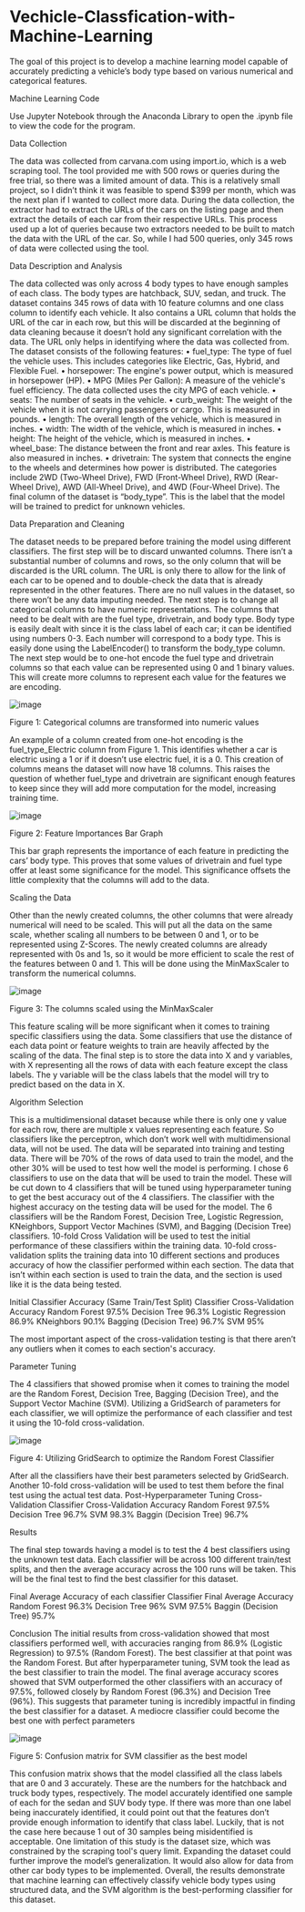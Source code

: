 # Vechicle-Classfication-with-Machine-Learning
The goal of this project is to develop a machine learning model capable of accurately predicting a vehicle’s body type based on various numerical and categorical features. 

Machine Learning Code 

Use Jupyter Notebook through the Anaconda Library to open the .ipynb file to view the code for the program.


Data Collection

The data was collected from carvana.com using import.io, which is a web scraping tool. The tool provided me with 500 rows or queries during the free trial, so there was a limited amount of data. This is a relatively small project, so I didn’t think it was feasible to spend $399 per month, which was the next plan if I wanted to collect more data. During the data collection, the extractor had to extract the URLs of the cars on the listing page and then extract the details of each car from their respective URLs. This process used up a lot of queries because two extractors needed to be built to match the data with the URL of the car. So, while I had 500 queries, only 345 rows of data were collected using the tool. 

Data Description and Analysis

The data collected was only across 4 body types to have enough samples of each class. The body types are hatchback, SUV, sedan, and truck. The dataset contains 345 rows of data with 10 feature columns and one class column to identify each vehicle. It also contains a URL column that holds the URL of the car in each row, but this will be discarded at the beginning of data cleaning because it doesn’t hold any significant correlation with the data. The URL only helps in identifying where the data was collected from. The dataset consists of the following features:
•	fuel_type: The type of fuel the vehicle uses. This includes categories like Electric, Gas, Hybrid, and Flexible Fuel.
•	horsepower: The engine's power output, which is measured in horsepower (HP).
•	MPG (Miles Per Gallon): A measure of the vehicle's fuel efficiency. The data collected uses the city MPG of each vehicle.
•	seats: The number of seats in the vehicle.
•	curb_weight: The weight of the vehicle when it is not carrying passengers or cargo. This is measured in pounds. 
•	length: The overall length of the vehicle, which is measured in inches.
•	width: The width of the vehicle, which is measured in inches.
•	height: The height of the vehicle, which is measured in inches.
•	wheel_base: The distance between the front and rear axles. This feature is also measured in inches.
•	drivetrain: The system that connects the engine to the wheels and determines how power is distributed. The categories include 2WD (Two-Wheel Drive), FWD (Front-Wheel Drive), RWD (Rear-Wheel Drive), AWD (All-Wheel Drive), and 4WD (Four-Wheel Drive).
The final column of the dataset is “body_type”. This is the label that the model will be trained to predict for unknown vehicles. 

Data Preparation and Cleaning

The dataset needs to be prepared before training the model using different classifiers. The first step will be to discard unwanted columns. There isn’t a substantial number of columns and rows, so the only column that will be discarded is the URL column. The URL is only there to allow for the link of each car to be opened and to double-check the data that is already represented in the other features. There are no null values in the dataset, so there won’t be any data imputing needed. The next step is to change all categorical columns to have numeric representations. The columns that need to be dealt with are the fuel type, drivetrain, and body type. Body type is easily dealt with since it is the class label of each car; it can be identified using numbers 0-3. Each number will correspond to a body type. This is easily done using the LabelEncoder() to transform the body_type column. The next step would be to one-hot encode the fuel type and drivetrain columns so that each value can be represented using 0 and 1 binary values. This will create more columns to represent each value for the features we are encoding. 

![image](https://github.com/user-attachments/assets/8a598eb8-cc60-4eca-ae46-ebdc76087703)

Figure 1: Categorical columns are transformed into numeric values

An example of a column created from one-hot encoding is the fuel_type_Electric column from Figure 1. This identifies whether a car is electric using a 1 or if it doesn’t use electric fuel, it is a 0. This creation of columns means the dataset will now have 18 columns. This raises the question of whether fuel_type and drivetrain are significant enough features to keep since they will add more computation for the model, increasing training time. 

![image](https://github.com/user-attachments/assets/b7ab3ad9-287a-4b9d-9818-91ecec31e062)

Figure 2: Feature Importances Bar Graph

This bar graph represents the importance of each feature in predicting the cars’ body type. This proves that some values of drivetrain and fuel type offer at least some significance for the model. This significance offsets the little complexity that the columns will add to the data. 

Scaling the Data

Other than the newly created columns, the other columns that were already numerical will need to be scaled. This will put all the data on the same scale, whether scaling all numbers to be between 0 and 1, or to be represented using Z-Scores. The newly created columns are already represented with 0s and 1s, so it would be more efficient to scale the rest of the features between 0 and 1. This will be done using the MinMaxScaler to transform the numerical columns. 

![image](https://github.com/user-attachments/assets/3e5babc3-e0d3-444e-9fc8-6cdc1d926745)

Figure 3: The columns scaled using the MinMaxScaler

This feature scaling will be more significant when it comes to training specific classifiers using the data. Some classifiers that use the distance of each data point or feature weights to train are heavily affected by the scaling of the data. The final step is to store the data into X and y variables, with X representing all the rows of data with each feature except the class labels. The y variable will be the class labels that the model will try to predict based on the data in X. 

Algorithm Selection

This is a multidimensional dataset because while there is only one y value for each row, there are multiple x values representing each feature. So classifiers like the perceptron, which don’t work well with multidimensional data, will not be used. The data will be separated into training and testing data. There will be 70% of the rows of data used to train the model, and the other 30% will be used to test how well the model is performing. I chose 6 classifiers to use on the data that will be used to train the model. These will be cut down to 4 classifiers that will be tuned using hyperparameter tuning to get the best accuracy out of the 4 classifiers. The classifier with the highest accuracy on the testing data will be used for the model. The 6 classifiers will be the Random Forest, Decision Tree, Logistic Regression, KNeighbors, Support Vector Machines (SVM), and Bagging (Decision Tree) classifiers. 10-fold Cross Validation will be used to test the initial performance of these classifiers within the training data. 10-fold cross-validation splits the training data into 10 different sections and produces accuracy of how the classifier performed within each section. The data that isn’t within each section is used to train the data, and the section is used like it is the data being tested.


Initial Classifier Accuracy (Same Train/Test Split)
Classifier	Cross-Validation Accuracy
Random Forest	97.5%
Decision Tree	96.3%
Logistic Regression	86.9%
KNeighbors	90.1%
Bagging (Decision Tree)	96.7%
SVM	95%

The most important aspect of the cross-validation testing is that there aren’t any outliers when it comes to each section's accuracy. 

Parameter Tuning

The 4 classifiers that showed promise when it comes to training the model are the Random Forest, Decision Tree, Bagging (Decision Tree), and the Support Vector Machine (SVM). Utilizing a GridSearch of parameters for each classifier, we will optimize the performance of each classifier and test it using the 10-fold cross-validation. 
 
![image](https://github.com/user-attachments/assets/92c54172-d7cb-46be-aa22-00a61d47d442)

Figure 4: Utilizing GridSearch to optimize the Random Forest Classifier

After all the classifiers have their best parameters selected by GridSearch. Another 10-fold cross-validation will be used to test them before the final test using the actual test data.
Post-Hyperparameter Tuning Cross-Validation
Classifier	Cross-Validation Accuracy
Random Forest	97.5%
Decision Tree	96.7%
SVM	98.3%
Baggin (Decision Tree)	96.7%

Results

The final step towards having a model is to test the 4 best classifiers using the unknown test data. Each classifier will be across 100 different train/test splits, and then the average accuracy across the 100 runs will be taken. This will be the final test to find the best classifier for this dataset. 

Final Average Accuracy of each classifier
Classifier	Final Average Accuracy
Random Forest	96.3%
Decision Tree	96%
SVM	97.5%
Baggin (Decision Tree)	95.7%

Conclusion
The initial results from cross-validation showed that most classifiers performed well, with accuracies ranging from 86.9% (Logistic Regression) to 97.5% (Random Forest). The best classifier at that point was the Random Forest. But after hyperparameter tuning, SVM took the lead as the best classifier to train the model. The final average accuracy scores showed that SVM outperformed the other classifiers with an accuracy of 97.5%, followed closely by Random Forest (96.3%) and Decision Tree (96%). This suggests that parameter tuning is incredibly impactful in finding the best classifier for a dataset. A mediocre classifier could become the best one with perfect parameters

![image](https://github.com/user-attachments/assets/f79288d4-25d1-4162-bc1e-4ea1c093de59)

Figure 5: Confusion matrix for SVM classifier as the best model

This confusion matrix shows that the model classified all the class labels that are 0 and 3 accurately. These are the numbers for the hatchback and truck body types, respectively. The model accurately identified one sample of each for the sedan and SUV body type. If there was more than one label being inaccurately identified, it could point out that the features don’t provide enough information to identify that class label. Luckily, that is not the case here because 1 out of 30 samples being misidentified is acceptable.
One limitation of this study is the dataset size, which was constrained by the scraping tool's query limit. Expanding the dataset could further improve the model’s generalization. It would also allow for data from other car body types to be implemented. Overall, the results demonstrate that machine learning can effectively classify vehicle body types using structured data, and the SVM algorithm is the best-performing classifier for this dataset. 

